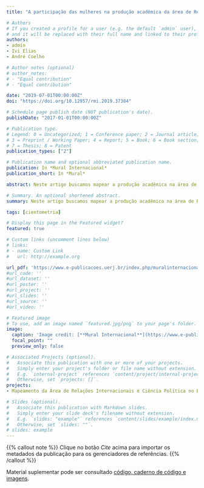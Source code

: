 ```yaml
---
title: "A participação das mulheres na produção acadêmica da área de Relações Internacionais no Brasil"

# Authors
# If you created a profile for a user (e.g. the default `admin` user), write the username (folder name) here 
# and it will be replaced with their full name and linked to their profile.
authors:
- admin
- Ivi Elias
- André Coelho

# Author notes (optional)
# author_notes:
# - "Equal contribution"
# - "Equal contribution"

date: "2019-07-01T00:00:00Z"
doi: "https://doi.org/10.12957/rmi.2019.37384"

# Schedule page publish date (NOT publication's date).
publishDate: "2017-01-01T00:00:00Z"

# Publication type.
# Legend: 0 = Uncategorized; 1 = Conference paper; 2 = Journal article;
# 3 = Preprint / Working Paper; 4 = Report; 5 = Book; 6 = Book section;
# 7 = Thesis; 8 = Patent
publication_types: ["2"]

# Publication name and optional abbreviated publication name.
publication: In *Mural Internacional*
publication_short: In *Mural*

abstract: Neste artigo buscamos mapear a produção acadêmica na área de Relações Internacionais no Brasil observando a participação das mulheres partindo das características da produção acadêmica em relação ao gênero e às divisões temáticas do campo.

# Summary. An optional shortened abstract.
summary: Neste artigo buscamos mapear a produção acadêmica na área de Relações Internacionais no Brasil observando a participação das mulheres partindo das características da produção acadêmica em relação ao gênero e às divisões temáticas do campo.

tags: [cientometria]

# Display this page in the Featured widget?
featured: true

# Custom links (uncomment lines below)
# links:
# - name: Custom Link
#   url: http://example.org

url_pdf: 'https://www.e-publicacoes.uerj.br/index.php/muralinternacional/article/view/37384'
#url_code: ''
#url_dataset: ''
#url_poster: ''
#url_project: ''
#url_slides: ''
#url_source: ''
#url_video: ''

# Featured image
# To use, add an image named `featured.jpg/png` to your page's folder. 
image:
  caption: 'Image credit: [**Mural Internacional**](https://www.e-publicacoes.uerj.br/index.php/muralinternacional)'
  focal_point: ""
  preview_only: false

# Associated Projects (optional).
#   Associate this publication with one or more of your projects.
#   Simply enter your project's folder or file name without extension.
#   E.g. `internal-project` references `content/project/internal-project/index.md`.
#   Otherwise, set `projects: []`.
projects:
- Mapeamento da Área de Relações Internacionais e Ciência Política no Brasil

# Slides (optional).
#   Associate this publication with Markdown slides.
#   Simply enter your slide deck's filename without extension.
#   E.g. `slides: "example"` references `content/slides/example/index.md`.
#   Otherwise, set `slides: ""`.
# slides: example
---
```


{{% callout note %}}
Clique no botão *Cite* acima para importar os metadados da publicação para os gerenciadores de referências.
{{% /callout %}}

Material suplementar pode ser consultado [código, caderno de código e imagens](https://figshare.com/authors/Vinicius_Santos/8999747).

